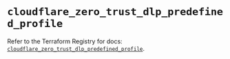 # `cloudflare_zero_trust_dlp_predefined_profile`

Refer to the Terraform Registry for docs: [`cloudflare_zero_trust_dlp_predefined_profile`](https://registry.terraform.io/providers/cloudflare/cloudflare/5.7.1/docs/resources/zero_trust_dlp_predefined_profile).
